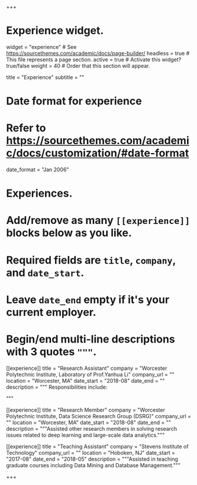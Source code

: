 +++
# Experience widget.
widget = "experience"  # See https://sourcethemes.com/academic/docs/page-builder/
headless = true  # This file represents a page section.
active = true  # Activate this widget? true/false
weight = 40  # Order that this section will appear.

title = "Experience"
subtitle = ""

# Date format for experience
#   Refer to https://sourcethemes.com/academic/docs/customization/#date-format
date_format = "Jan 2006"

# Experiences.
#   Add/remove as many `[[experience]]` blocks below as you like.
#   Required fields are `title`, `company`, and `date_start`.
#   Leave `date_end` empty if it's your current employer.
#   Begin/end multi-line descriptions with 3 quotes `"""`.
[[experience]]
  title = "Research Assistant"
  company = "Worcester Polytechnic Institute, Laboratory of Prof.Yanhua Li"
  company_url = ""
  location = "Worcester, MA"
  date_start = "2018-08"
  date_end = ""
  description = """
  Responsibilities include:
  
  
  """

[[experience]]
  title = "Research Member"
  company = "Worcester Polytechnic Institute, Data Science Research Group (DSRG)"
  company_url = ""
  location = "Worcester, MA"
  date_start = "2018-08"
  date_end = ""
  description = """Assisted other research members in solving research issues related to deep learning and large-scale data analytics."""

[[experience]]
  title = "Teaching Assistant"
  company = "Stevens Institute of Technology"
  company_url = ""
  location = "Hoboken, NJ"
  date_start = "2017-08"
  date_end = "2018-05"
  description = """Assisted in teaching graduate courses including Data Mining and Database Management."""

+++
